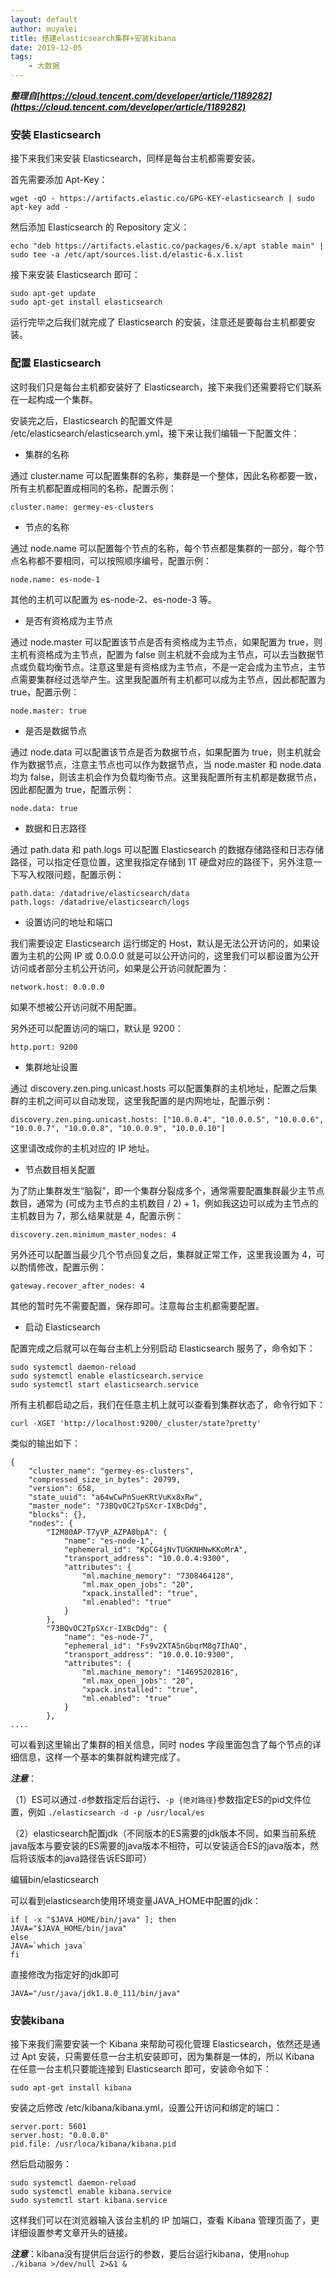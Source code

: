 ```yaml
---
layout: default
author: muyalei
title: 搭建elasticsearch集群+安装kibana
date: 2019-12-05
tags:
    - 大数据
---
```


***整理自[https://cloud.tencent.com/developer/article/1189282](https://cloud.tencent.com/developer/article/1189282)***

### 安装 Elasticsearch

接下来我们来安装 Elasticsearch，同样是每台主机都需要安装。

首先需要添加 Apt-Key：
```
wget -qO - https://artifacts.elastic.co/GPG-KEY-elasticsearch | sudo apt-key add -
```
然后添加 Elasticsearch 的 Repository 定义：
```
echo "deb https://artifacts.elastic.co/packages/6.x/apt stable main" | sudo tee -a /etc/apt/sources.list.d/elastic-6.x.list
```
接下来安装 Elasticsearch 即可：
```
sudo apt-get update 
sudo apt-get install elasticsearch
```
运行完毕之后我们就完成了 Elasticsearch 的安装，注意还是要每台主机都要安装。

### 配置 Elasticsearch

这时我们只是每台主机都安装好了 Elasticsearch，接下来我们还需要将它们联系在一起构成一个集群。

安装完之后，Elasticsearch 的配置文件是 /etc/elasticsearch/elasticsearch.yml，接下来让我们编辑一下配置文件：

- 集群的名称

通过 cluster.name 可以配置集群的名称，集群是一个整体，因此名称都要一致，所有主机都配置成相同的名称，配置示例：
```
cluster.name: germey-es-clusters
```

- 节点的名称

通过 node.name 可以配置每个节点的名称，每个节点都是集群的一部分，每个节点名称都不要相同，可以按照顺序编号，配置示例：
```
node.name: es-node-1
```

其他的主机可以配置为 es-node-2、es-node-3 等。

- 是否有资格成为主节点

通过 node.master 可以配置该节点是否有资格成为主节点，如果配置为 true，则主机有资格成为主节点，配置为 false 则主机就不会成为主节点，可以去当数据节点或负载均衡节点。注意这里是有资格成为主节点，不是一定会成为主节点，主节点需要集群经过选举产生。这里我配置所有主机都可以成为主节点，因此都配置为 true，配置示例：
```
node.master: true
```

- 是否是数据节点

通过 node.data 可以配置该节点是否为数据节点，如果配置为 true，则主机就会作为数据节点，注意主节点也可以作为数据节点，当 node.master 和 node.data 均为 false，则该主机会作为负载均衡节点。这里我配置所有主机都是数据节点，因此都配置为 true，配置示例：
```
node.data: true
```

- 数据和日志路径

通过 path.data 和 path.logs 可以配置 Elasticsearch 的数据存储路径和日志存储路径，可以指定任意位置，这里我指定存储到 1T 硬盘对应的路径下，另外注意一下写入权限问题，配置示例：
```
path.data: /datadrive/elasticsearch/data
path.logs: /datadrive/elasticsearch/logs
```

- 设置访问的地址和端口

我们需要设定 Elasticsearch 运行绑定的 Host，默认是无法公开访问的，如果设置为主机的公网 IP 或 0.0.0.0 就是可以公开访问的，这里我们可以都设置为公开访问或者部分主机公开访问，如果是公开访问就配置为：
```
network.host: 0.0.0.0
```
如果不想被公开访问就不用配置。

另外还可以配置访问的端口，默认是 9200：
```
http.port: 9200
```

- 集群地址设置

通过 discovery.zen.ping.unicast.hosts 可以配置集群的主机地址，配置之后集群的主机之间可以自动发现，这里我配置的是内网地址，配置示例：
```
discovery.zen.ping.unicast.hosts: ["10.0.0.4", "10.0.0.5", "10.0.0.6", "10.0.0.7", "10.0.0.8", "10.0.0.9", "10.0.0.10"]
```
这里请改成你的主机对应的 IP 地址。

- 节点数目相关配置

为了防止集群发生“脑裂”，即一个集群分裂成多个，通常需要配置集群最少主节点数目，通常为 (可成为主节点的主机数目 / 2) + 1，例如我这边可以成为主节点的主机数目为 7，那么结果就是 4，配置示例：
```
discovery.zen.minimum_master_nodes: 4
```
另外还可以配置当最少几个节点回复之后，集群就正常工作，这里我设置为 4，可以酌情修改，配置示例：
```
gateway.recover_after_nodes: 4
```
其他的暂时先不需要配置，保存即可。注意每台主机都需要配置。

- 启动 Elasticsearch

配置完成之后就可以在每台主机上分别启动 Elasticsearch 服务了，命令如下：
```
sudo systemctl daemon-reload
sudo systemctl enable elasticsearch.service
sudo systemctl start elasticsearch.service
```
所有主机都启动之后，我们在任意主机上就可以查看到集群状态了，命令行如下：
```
curl -XGET 'http://localhost:9200/_cluster/state?pretty'
```
类似的输出如下：
```
{
    "cluster_name": "germey-es-clusters",
    "compressed_size_in_bytes": 20799,
    "version": 658,
    "state_uuid": "a64wCwPnSueKRtVuKx8xRw",
    "master_node": "73BQvOC2TpSXcr-IXBcDdg",
    "blocks": {},
    "nodes": {
        "I2M80AP-T7yVP_AZPA0bpA": {
            "name": "es-node-1",
            "ephemeral_id": "KpCG4jNvTUGKNHNwKKoMrA",
            "transport_address": "10.0.0.4:9300",
            "attributes": {
                "ml.machine_memory": "7308464128",
                "ml.max_open_jobs": "20",
                "xpack.installed": "true",
                "ml.enabled": "true"
            }
        },
        "73BQvOC2TpSXcr-IXBcDdg": {
            "name": "es-node-7",
            "ephemeral_id": "Fs9v2XTASnGbqrM8g7IhAQ",
            "transport_address": "10.0.0.10:9300",
            "attributes": {
                "ml.machine_memory": "14695202816",
                "ml.max_open_jobs": "20",
                "xpack.installed": "true",
                "ml.enabled": "true"
            }
        },
....
```
可以看到这里输出了集群的相关信息，同时 nodes 字段里面包含了每个节点的详细信息，这样一个基本的集群就构建完成了。

***注意***：

（1）ES可以通过`-d`参数指定后台运行、`-p {绝对路径}`参数指定ES的pid文件位置，例如 `./elasticsearch -d -p /usr/local/es`

（2）elasticsearch配置jdk（不同版本的ES需要的jdk版本不同，如果当前系统java版本与要安装的ES需要的java版本不相符，可以安装适合ES的java版本，然后将该版本的java路径告诉ES即可）

编辑bin/elasticsearch

可以看到elasticsearch使用环境变量JAVA_HOME中配置的jdk：
```
if [ -x "$JAVA_HOME/bin/java" ]; then
JAVA="$JAVA_HOME/bin/java"
else
JAVA=`which java`
fi
```
直接修改为指定好的jdk即可
```
JAVA="/usr/java/jdk1.8.0_111/bin/java"
```


### 安装kibana

接下来我们需要安装一个 Kibana 来帮助可视化管理 Elasticsearch，依然还是通过 Apt 安装，只需要任意一台主机安装即可，因为集群是一体的，所以 Kibana 在任意一台主机只要能连接到 Elasticsearch 即可，安装命令如下：
```
sudo apt-get install kibana
```
安装之后修改 /etc/kibana/kibana.yml，设置公开访问和绑定的端口：
```
server.port: 5601
server.host: "0.0.0.0"
pid.file: /usr/loca/kibana/kibana.pid
```
然后启动服务：
```
sudo systemctl daemon-reload
sudo systemctl enable kibana.service
sudo systemctl start kibana.service
```
这样我们可以在浏览器输入该台主机的 IP 加端口，查看 Kibana 管理页面了，更详细设置参考文章开头的链接。

***注意***：kibana没有提供后台运行的参数，要后台运行kibana，使用`nohup ./kibana >/dev/null 2>&1 &`
